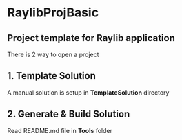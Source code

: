 # RaylibProjBasic
## Project template for Raylib application

There is 2 way to open a project
## 1. Template Solution
A manual solution is setup in **TemplateSolution** directory

## 2. Generate & Build Solution
Read README.md file in **Tools** folder

